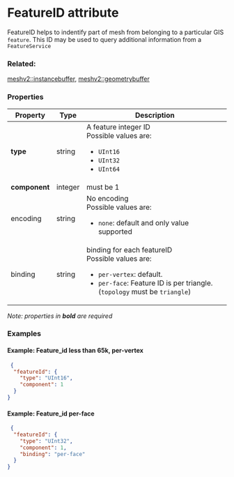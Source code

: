 # FeatureID attribute

FeatureID helps to indentify part of mesh from belonging to a particular GIS `feature`. This ID may be used to query additional information from a `FeatureService`

### Related:

[meshv2::instancebuffer](instancebuffer.md), [meshv2::geometrybuffer](geometrybuffer.md)
### Properties

| Property | Type | Description |
| --- | --- | --- |
| **type** | string | A feature integer ID<div>Possible values are:<ul><li>`UInt16`</li><li>`UInt32`</li><li>`UInt64`</li></ul></div> |
| **component** | integer | must be 1 |
| encoding | string | No encoding<div>Possible values are:<ul><li>`none`: default and only value supported</li></ul></div> |
| binding | string | binding for each featureID<div>Possible values are:<ul><li>`per-vertex`: default.</li><li>`per-face`: Feature ID is per triangle. (`topology` must be `triangle`)</li></ul></div> |

*Note: properties in **bold** are required*

### Examples 

#### Example: Feature_id less than 65k, per-vertex 

```json
 {
  "featureId": {
    "type": "UInt16",
    "component": 1
  }
} 
```

#### Example: Feature_id per-face 

```json
 {
  "featureId": {
    "type": "UInt32",
    "component": 1,
    "binding": "per-face"
  }
} 
```

